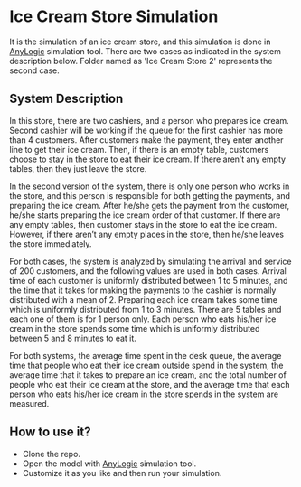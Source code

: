 # Ice Cream Store Simulation
It is the simulation of an ice cream store, and this simulation is done in [AnyLogic](https://www.anylogic.com/downloads/) simulation tool. There are two cases as indicated in
the system description below. Folder named as 'Ice Cream Store 2' represents the second case.

## System Description
In this store, there are two cashiers, and a
person who prepares ice cream. Second cashier will be working if the queue for the first cashier
has more than 4 customers. After customers make the payment, they enter another line to
get their ice cream. Then, if there is an empty table, customers choose to stay in the store to eat their ice
cream. If there aren’t any empty tables, then they just leave the store.

In the second version of the system, there is only one person who works in the store,
and this person is responsible for both getting the payments, and preparing the ice cream. After he/she
gets the payment from the customer, he/she starts preparing the ice cream order of that customer. If
there are any empty tables, then customer stays in the store to eat the ice cream. However, if
there aren’t any empty places in the store, then he/she leaves the store immediately.

For both cases, the system is analyzed by simulating the arrival and service of 200
customers, and the following values are used in both cases. Arrival time of each customer is
uniformly distributed between 1 to 5 minutes, and the time that it takes for making the payments to the cashier
is normally distributed with a mean of 2. Preparing each ice cream takes some time which
is uniformly distributed from 1 to 3 minutes. There are 5 tables and each one of them is for 1
person only. Each person who eats his/her ice cream in the store spends some time which is
uniformly distributed between 5 and 8 minutes to eat it.

For both systems, the average time spent in the desk queue, the average
time that people who eat their ice cream outside spend in the system, the average time that it
takes to prepare an ice cream, and the total number of people who eat their ice cream at the
store, and the average time that each person who eats his/her ice cream in the store spends in
the system are measured.

## How to use it?
* Clone the repo.
* Open the model with [AnyLogic](https://www.anylogic.com/downloads/) simulation tool.
* Customize it as you like and then run your simulation.
